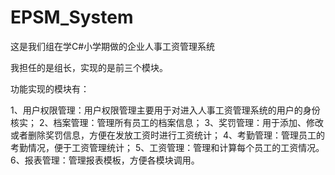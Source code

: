 # EPSM_System

这是我们组在学C#小学期做的企业人事工资管理系统

我担任的是组长，实现的是前三个模块。

功能实现的模块有：

1、用户权限管理：用户权限管理主要用于对进入人事工资管理系统的用户的身份核实；
2、档案管理：管理所有员工的档案信息；
3、奖罚管理：用于添加、修改或者删除奖罚信息，方便在发放工资时进行工资统计；
4、考勤管理：管理员工的考勤情况，便于工资管理统计；
5、工资管理：管理和计算每个员工的工资情况。
6、报表管理：管理报表模板，方便各模块调用。

